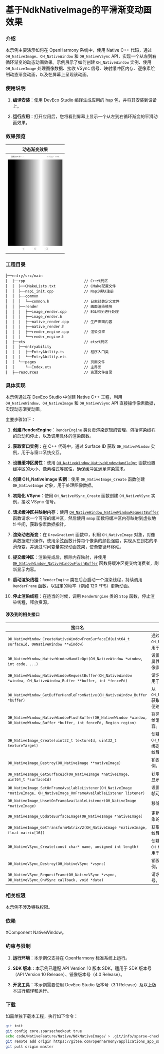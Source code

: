 # 基于NdkNativeImage的平滑渐变动画效果

### 介绍

本示例主要演示如何在 OpenHarmony 系统中，使用 Native C++ 代码，通过 `OH_NativeImage`、`OH_NativeWindow` 和 `OH_NativeVSync` API，实现一个从左到右循环渐变的动态动画效果。示例展示了如何创建 `OH_NativeWindow` 实例、使用 `OH_NativeImage` 处理图像数据、接收 VSync 信号、映射缓冲区内存、逐像素绘制动态渐变动画，以及在屏幕上呈现该动画。

### 使用说明

1. **编译安装**：使用 DevEco Studio 编译生成应用的 hap 包，并将其安装到设备上。

2. **运行应用**：打开应用后，您将看到屏幕上显示一个从左到右循环渐变的平滑动画效果。

### 效果预览

| 动态渐变效果                          |
| -------------------------------------- |
| ![Gradient Animation](screenshots/GradientAnimation.jpg) |

### 工程目录
```
├──entry/src/main
│  ├──cpp                           // C++代码区
│  │  ├──CMakeLists.txt             // CMake配置文件
│  │  ├──napi_init.cpp              // Napi模块注册
│  │  ├──common
│  │  │  └──common.h                // 日志封装定义文件
│  │  ├──render                     // 画面渲染模块
│  │  │  ├──image_render.cpp        // EGL相关进行处理
│  │  │  ├──image_render.h
│  │  │  ├──native_render.cpp       // 生产画面内容
│  │  │  ├──native_render.h
│  │  │  ├──render_engine.cpp       // 渲染引擎
│  │  │  └──render_engine.h
│  ├──ets                           // ets代码区
│  │  ├──entryability
│  │  │  ├──EntryAbility.ts         // 程序入口类
|  |  |  └──EntryAbility.ets
│  │  └──pages                      // 页面文件
│  │     └──Index.ets               // 主界面
|  ├──resources         			// 资源文件目录
```
### 具体实现

本示例通过在 DevEco Studio 中创建 Native C++ 工程，利用 `OH_NativeWindow`、`OH_NativeImage` 和 `OH_NativeVSync` API 直接操作像素数据，实现动态渐变动画。

主要步骤如下：

1. **创建 RenderEngine**：`RenderEngine` 类负责渲染逻辑的管理，包括渲染线程的启动和停止，以及调用具体的渲染函数。

2. **获取窗口实例**：在 C++ 代码中，通过 Surface ID 获取 `OH_NativeWindow` 实例，用于与窗口系统交互。

3. **设置缓冲区属性**：使用 [`OH_NativeWindow_NativeWindowHandleOpt`](https://gitee.com/openharmony/docs/blob/master/zh-cn/application-dev/reference/apis-arkgraphics2d/_native_window.md#oh_nativewindow_nativewindowhandleopt) 函数设置缓冲区的大小、像素格式等属性，确保缓冲区满足渲染需求。

4. **创建 OH_NativeImage 实例**：使用 `OH_NativeImage_Create` 函数创建 `OH_NativeImage` 对象，用于处理图像数据。

5. **初始化 VSync**：使用 `OH_NativeVSync_Create` 函数创建 `OH_NativeVSync` 实例，接收 VSync 信号。

6. **请求缓冲区并映射内存**：使用 [`OH_NativeWindow_NativeWindowRequestBuffer`](https://gitee.com/openharmony/docs/blob/master/zh-cn/application-dev/reference/apis-arkgraphics2d/_native_window.md#oh_nativewindow_nativewindowrequestbuffer) 函数请求一个可写的缓冲区，然后使用 `mmap` 函数将缓冲区内存映射到虚拟地址空间，获取像素数据指针。

7. **渲染动态渐变**：在 `DrawGradient` 函数中，利用 `OH_NativeImage` 对象，对像素数据进行操作，使用余弦函数计算每个像素的颜色强度，实现从左到右的平滑渐变，并通过时间变量实现动画效果，使渐变循环移动。

8. **提交缓冲区**：渲染完成后，解除内存映射，并使用 [`OH_NativeWindow_NativeWindowFlushBuffer`](https://gitee.com/openharmony/docs/blob/master/zh-cn/application-dev/reference/apis-arkgraphics2d/_native_window.md#oh_nativewindow_nativewindowflushbuffer) 函数将缓冲区提交给消费者，刷新显示内容。

9. **启动渲染线程**：`RenderEngine` 类在后台启动一个渲染线程，持续调用 `RenderFrame` 函数，以固定的帧率（例如 120 FPS）更新动画。

10. **停止渲染线程**：在适当的时候，调用 `RenderEngine` 类的 `Stop` 函数，停止渲染线程，释放资源。
#### 涉及到的相关接口

| 接口名 | 描述 |
| -------- | -------- |
| `OH_NativeWindow_CreateNativeWindowFromSurfaceId(uint64_t surfaceId, OHNativeWindow **window)` | 通过 Surface ID 创建 `OH_NativeWindow` 对象，用于显示内容。 |
| `OH_NativeWindow_NativeWindowHandleOpt(OH_NativeWindow *window, int code, ...)` | 设置 `OH_NativeWindow` 的属性，例如缓冲区大小、像素格式等。 |
| `OH_NativeWindow_NativeWindowRequestBuffer(OH_NativeWindow *window, OH_NativeWindow_Buffer **buffer, int *fenceFd)` | 请求一个可写的缓冲区，用于渲染内容。 |
| `OH_NativeWindow_GetBufferHandleFromNative(OH_NativeWindow_Buffer *buffer)` | 从 `OH_NativeWindow_Buffer` 获取 `BufferHandle`，以便进行内存映射。 |
| `OH_NativeWindow_NativeWindowFlushBuffer(OH_NativeWindow *window, OH_NativeWindow_Buffer *buffer, int fenceFd, Region region)` | 将渲染完成的缓冲区提交给消费者，刷新显示内容。 |
| `OH_NativeImage_Create(uint32_t textureId, uint32_t textureTarget)` | 创建一个 `OH_NativeImage` 实例，绑定到指定的 OpenGL 纹理。 |
| `OH_NativeImage_Destroy(OH_NativeImage **nativeImage)` | 销毁 `OH_NativeImage` 实例，释放资源。 |
| `OH_NativeImage_GetSurfaceId(OH_NativeImage *nativeImage, uint64_t *surfaceId)` | 获取 `OH_NativeImage` 的显示标识符。 |
| `OH_NativeImage_SetOnFrameAvailableListener(OH_NativeImage *nativeImage, OH_NativeImage_OnFrameAvailableListener listener)` | 设置帧可用监听器，当新帧可用时触发回调。 |
| `OH_NativeImage_UnsetOnFrameAvailableListener(OH_NativeImage *nativeImage)` | 移除帧可用监听器。 |
| `OH_NativeImage_UpdateSurfaceImage(OH_NativeImage *nativeImage)` | 更新 `OH_NativeImage` 对象的图像内容。 |
| `OH_NativeImage_GetTransformMatrixV2(OH_NativeImage *nativeImage, float matrix[16])` | 获取 `OH_NativeImage` 的纹理变换矩阵。 |
| `OH_NativeVSync_Create(const char* name, unsigned int length)` | 创建一个 `OH_NativeVSync` 实例，用于接收 VSync 信号。 |
| `OH_NativeVSync_Destroy(OH_NativeVSync *vsync)` | 销毁 `OH_NativeVSync` 实例，释放资源。 |
| `OH_NativeVSync_RequestFrame(OH_NativeVSync *vsync, OH_NativeVSync_OnVSync callback, void *data)` | 请求下一帧的 VSync 信号，注册回调函数。 |

### 相关权限

本示例不涉及特殊权限。

### 依赖
XComponent NativeWindow。
### 约束与限制

1. **运行环境**：本示例仅支持在 OpenHarmony 标准系统上运行。

2. **SDK 版本**：本示例已适配 API Version 10 版本 SDK，适用于 SDK 版本号（API Version 10 Release）、镜像版本号（4.0 Release）。

3. **开发工具**：本示例需要使用 DevEco Studio 版本号（3.1 Release）及以上版本进行编译和运行。

### 下载

如需单独下载本工程，执行如下命令：

```bash
git init
git config core.sparsecheckout true
echo code/NativeFeature/Native/NdkNativeImage/ > .git/info/sparse-checkout
git remote add origin https://gitee.com/openharmony/applications_app_samples.git
git pull origin master
```